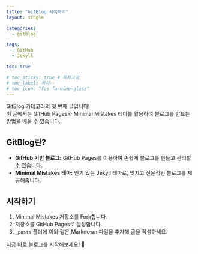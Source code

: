 ```yaml
---
title: "GitBlog 시작하기"
layout: single

categories:
  - gitblog

tags:
  - GitHub
  - Jekyll

toc: true

# toc_sticky: true # 목차고정
# toc_label: 목차--
# toc_icon: "fas fa-wine-glass"
---
```


GitBlog 카테고리의 첫 번째 글입니다!  
이 글에서는 GitHub Pages와 Minimal Mistakes 테마를 활용하여 블로그를 만드는 방법을 배울 수 있습니다.

## GitBlog란?

- **GitHub 기반 블로그:** GitHub Pages를 이용하여 손쉽게 블로그를 만들고 관리할 수 있습니다.
- **Minimal Mistakes 테마:** 인기 있는 Jekyll 테마로, 멋지고 전문적인 블로그를 제공해줍니다.

## 시작하기

1. Minimal Mistakes 저장소를 Fork합니다.
2. 저장소를 GitHub Pages로 설정합니다.
3. `_posts` 폴더에 이와 같은 Markdown 파일을 추가해 글을 작성하세요.

지금 바로 블로그를 시작해보세요! 🎉